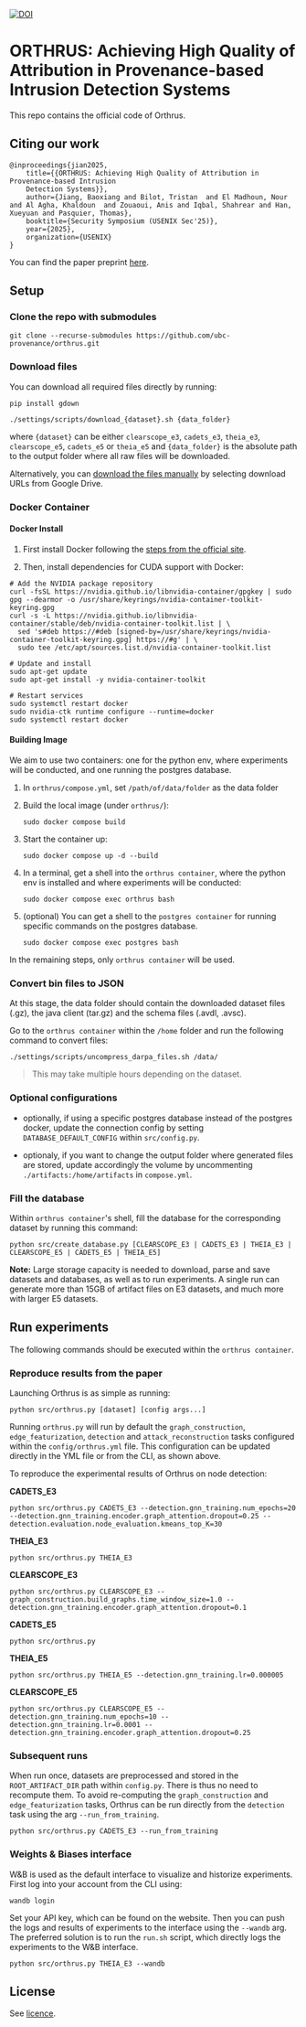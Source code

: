 [![DOI](https://zenodo.org/badge/852328574.svg)](https://doi.org/10.5281/zenodo.14641605)

# ORTHRUS: Achieving High Quality of Attribution in Provenance-based Intrusion Detection Systems

This repo contains the official code of Orthrus.

## Citing our work

```
@inproceedings{jian2025,
	title={{ORTHRUS: Achieving High Quality of Attribution in Provenance-based Intrusion
	Detection Systems}},
	author={Jiang, Baoxiang and Bilot, Tristan  and El Madhoun, Nour and Al Agha, Khaldoun  and Zouaoui, Anis and Iqbal, Shahrear and Han, Xueyuan and Pasquier, Thomas},
	booktitle={Security Symposium (USENIX Sec'25)},
	year={2025},
	organization={USENIX}
}
```

You can find the paper preprint [here](https://tfjmp.org/publications/2025-usenixsec.pdf).

## Setup

### Clone the repo with submodules
```
git clone --recurse-submodules https://github.com/ubc-provenance/orthrus.git
```

### Download files
You can download all required files directly by running:

```shell
pip install gdown
```
```shell
./settings/scripts/download_{dataset}.sh {data_folder}
```
where `{dataset}` can be either `clearscope_e3`, `cadets_e3`, `theia_e3`, `clearscope_e5`, `cadets_e5` or `theia_e5` and `{data_folder}` is the absolute path to the output folder where all raw files will be downloaded.

Alternatively, you can [download the files manually](settings/download-files.md) by selecting download URLs from Google Drive.

### Docker Container
#### Docker Install

1. First install Docker following the [steps from the official site](https://docs.docker.com/engine/install/ubuntu/#install-using-the-repository).

2. Then, install dependencies for CUDA support with Docker:

```shell
# Add the NVIDIA package repository
curl -fsSL https://nvidia.github.io/libnvidia-container/gpgkey | sudo gpg --dearmor -o /usr/share/keyrings/nvidia-container-toolkit-keyring.gpg
curl -s -L https://nvidia.github.io/libnvidia-container/stable/deb/nvidia-container-toolkit.list | \
  sed 's#deb https://#deb [signed-by=/usr/share/keyrings/nvidia-container-toolkit-keyring.gpg] https://#g' | \
  sudo tee /etc/apt/sources.list.d/nvidia-container-toolkit.list

# Update and install
sudo apt-get update
sudo apt-get install -y nvidia-container-toolkit

# Restart services
sudo systemctl restart docker
sudo nvidia-ctk runtime configure --runtime=docker
sudo systemctl restart docker
```

#### Building Image
We aim to use two containers: one for the python env, where experiments will be conducted, and one running the postgres database.

1. In ```orthrus/compose.yml```, set ```/path/of/data/folder``` as the data folder

2. Build the local image (under `orthrus/`):
    ```
    sudo docker compose build
    ```
3. Start the container up:
    ```
    sudo docker compose up -d --build
    ```
4. In a terminal, get a shell into the `orthrus container`, where the python env is installed and where experiments will be conducted:
    ```
    sudo docker compose exec orthrus bash
    ```
5. (optional) You can get a shell to the `postgres container` for running specific commands on the postgres database.
    ```
    sudo docker compose exec postgres bash
    ```

In the remaining steps, only `orthrus container` will be used.

### Convert bin files to JSON

At this stage, the data folder should contain the downloaded dataset files (.gz), the java client (tar.gz) and the schema files (.avdl, .avsc).

Go to the `orthrus container` within the ```/home``` folder and run the following command to convert files:

```shell
./settings/scripts/uncompress_darpa_files.sh /data/
```

> This may take multiple hours depending on the dataset.

### Optional configurations
- optionally, if using a specific postgres database instead of the postgres docker, update the connection config by setting `DATABASE_DEFAULT_CONFIG` within `src/config.py`.

- optionaly, if you want to change the output folder where generated files are stored, update accordingly the volume by uncommenting `./artifacts:/home/artifacts` in `compose.yml`.

### Fill the database

Within `orthrus container`'s shell, fill the database for the corresponding dataset by running this command:

```shell
python src/create_database.py [CLEARSCOPE_E3 | CADETS_E3 | THEIA_E3 | CLEARSCOPE_E5 | CADETS_E5 | THEIA_E5]
```

**Note:** Large storage capacity is needed to download, parse and save datasets and databases, as well as to run experiments. A single run can generate more than 15GB of artifact files on E3 datasets, and much more with larger E5 datasets.

## Run experiments

The following commands should be executed within the `orthrus container`.

### Reproduce results from the paper

Launching Orthrus is as simple as running:

```shell
python src/orthrus.py [dataset] [config args...]
```

Running `orthrus.py` will run by default the `graph_construction`, `edge_featurization`, `detection` and `attack_reconstruction` tasks configured within the `config/orthrus.yml` file. This configuration can be updated directly in the YML file or from the CLI, as shown above.

To reproduce the experimental results of Orthrus on node detection:


**CADETS_E3**
```
python src/orthrus.py CADETS_E3 --detection.gnn_training.num_epochs=20 --detection.gnn_training.encoder.graph_attention.dropout=0.25 --detection.evaluation.node_evaluation.kmeans_top_K=30
```

**THEIA_E3**
```
python src/orthrus.py THEIA_E3
```

**CLEARSCOPE_E3**
```
python src/orthrus.py CLEARSCOPE_E3 --graph_construction.build_graphs.time_window_size=1.0 --detection.gnn_training.encoder.graph_attention.dropout=0.1
```

**CADETS_E5**
```
python src/orthrus.py
```

**THEIA_E5**
```
python src/orthrus.py THEIA_E5 --detection.gnn_training.lr=0.000005
```

**CLEARSCOPE_E5**
```
python src/orthrus.py CLEARSCOPE_E5 --detection.gnn_training.num_epochs=10 --detection.gnn_training.lr=0.0001 --detection.gnn_training.encoder.graph_attention.dropout=0.25
```

### Subsequent runs

When run once, datasets are preprocessed and stored in the `ROOT_ARTIFACT_DIR` path within `config.py`. There is thus no need to recompute them. To avoid re-computing the `graph_construction` and `edge_featurization` tasks, Orthrus can be run directly from the `detection` task using the arg `--run_from_training`.

```shell
python src/orthrus.py CADETS_E3 --run_from_training
```

### Weights & Biases interface

W&B is used as the default interface to visualize and historize experiments. First log into your account from the CLI using:

```shell
wandb login
```

Set your API key, which can be found on the website. Then you can push the logs and results of experiments to the interface using the `--wandb` arg.
The preferred solution is to run the `run.sh` script, which directly logs the experiments to the W&B interface.

```shell
python src/orthrus.py THEIA_E3 --wandb
```

## License

See [licence](LICENSE).
